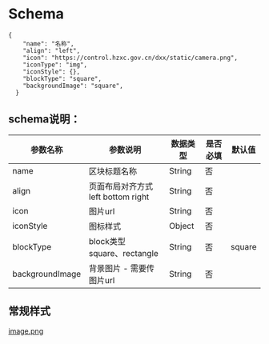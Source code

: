 # Schema

```
{
    "name": "名称",
    "align": "left",
    "icon": "https://control.hzxc.gov.cn/dxx/static/camera.png",
    "iconType": "img",
    "iconStyle": {},
    "blockType": "square",
    "backgroundImage": "square",
  }
```

## schema说明：
| 参数名称 | 参数说明 | 数据类型 | 是否必填 | 默认值 |
|--|--|--|--| -- |
| name | 区块标题名称 | String| 否 |  |
| align | 页面布局对齐方式 left bottom right | String| 否 |  |
| icon | 图片url |  String | 否 |  |
| iconStyle | 图标样式 | Object | 否 |  |
| blockType | block类型 square、rectangle | String | 否 | square |
| backgroundImage | 背景图片 - 需要传图片url |  String | 否 |  |

## 常规样式
[image.png](/.attachments/image-6d90990f-8644-49a8-8861-f7985b4948ab.png)